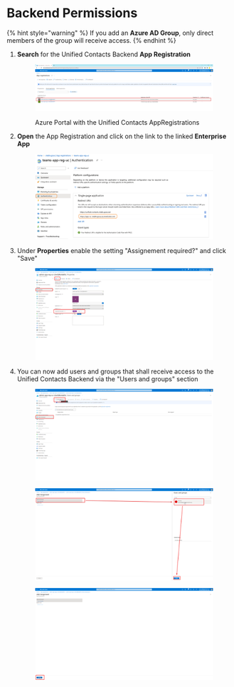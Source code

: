 # Backend Permissions

{% hint style="warning" %}
If you add an **Azure AD Group**, only direct members of the group will receive access.
{% endhint %}

1.  **Search** for the Unified Contacts Backend **App Registration**

    <figure><img src="../.gitbook/assets/image (4) (2).png" alt=""><figcaption><p>Azure Portal with the Unified Contacts AppRegistrations</p></figcaption></figure>
2.  **Open** the App Registration and click on the link to the linked **Enterprise App**

    <figure><img src="../.gitbook/assets/image (24) (1).png" alt=""><figcaption></figcaption></figure>
3.  Under **Properties** enable the setting "Assignement required?" and click "Save"

    <figure><img src="../.gitbook/assets/image (10) (3).png" alt=""><figcaption></figcaption></figure>
4.  You can now add users and groups that shall receive access to the Unified Contacts Backend via the "Users and groups" section

    <figure><img src="../.gitbook/assets/image (8) (1).png" alt=""><figcaption></figcaption></figure>



    <figure><img src="../.gitbook/assets/image (5) (2).png" alt=""><figcaption></figcaption></figure>



    <figure><img src="../.gitbook/assets/image (21) (2).png" alt=""><figcaption></figcaption></figure>
